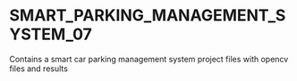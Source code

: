# SMART_PARKING_MANAGEMENT_SYSTEM_07
Contains a smart car parking management system project files with opencv files and results
